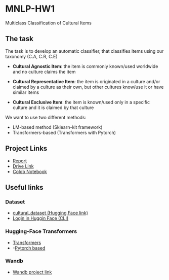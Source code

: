 # MNLP-HW1
Multiclass Classification of Cultural Items


## The task

The task is to develop an automatic classifier, that classifies items using our taxonomy (C.A, C.R, C.E)

- **Cultural Agnostic Item**: the item is commonly known/used worldwide and no culture claims the item

- **Cultural Representative Item**: the item is originated in a culture and/or claimed by a culture as their own, but other cultures know/use it or have similar items

- **Cultural Exclusive Item**: the item is known/used only in a specific culture and it is claimed by that culture

We want to use two different methods:

- LM-based method (Sklearn-kit framework)
- Transformers-based (Transformers with Pytorch)


## Project Links

- [Report](https://www.overleaf.com/read/crtcwgxzjskr#7213b2)
- [Drive Link](https://drive.google.com/drive/folders/15BuiMHZUc6q7Se1iYaa_47AGG2zlvDK4?usp=drive_link)
- [Colob Notebook](https://colab.research.google.com/drive/1k5HYJD7RdgGT5s9lEYRQS0HgOYVRwXv4?usp=sharing)

## Useful links

### Dataset

- [cultural_dataset (Hugging Face link)](https://huggingface.co/datasets/sapienzanlp/nlp2025_hw1_cultural_dataset)
- [Login in Huggin Face (CLI)](https://huggingface.co/docs/huggingface_hub/en/guides/cli)

### Hugging-Face Transformers
- [Transformers](https://huggingface.co/docs/transformers/en/index)
- -[Pytorch based](https://huggingface.co/models?library=pytorch)

### Wandb
- [Wandb project link](https://wandb.ai/pizzi-1995517-sapienza-universit-di-roma)
